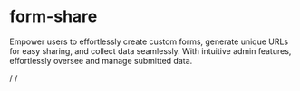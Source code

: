 # form-share




Empower users to effortlessly create custom forms, generate unique URLs for easy sharing, and collect data seamlessly. With intuitive admin features, effortlessly oversee and manage submitted data. 

/
/